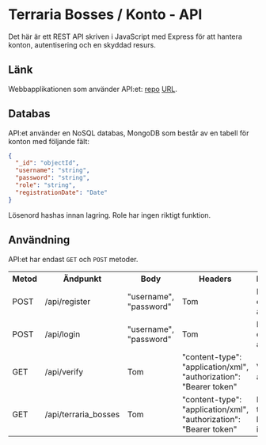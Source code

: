 # Terraria Bosses / Konto - API
Det här är ett REST API skriven i JavaScript med Express för att hantera konton, autentisering och en skyddad resurs.
## Länk
Webbapplikationen som använder API:et: [repo](https://github.com/C4ndyFl4mes/dt207g_moment4_frontend) [URL](https://dt207g-moment4-frontend.netlify.app/terraria_bosses).
## Databas
API:et använder en NoSQL databas, MongoDB som består av en tabell för konton med följande fält:
```json
{
  "_id": "objectId",
  "username": "string",
  "password": "string",
  "role": "string",
  "registrationDate": "Date"
}
```
Lösenord hashas innan lagring. Role har ingen riktigt funktion.
## Användning
API:et har endast `GET` och `POST` metoder.
<table>
  <tr>
    <th>Metod</th>
    <th>Ändpunkt</th>
    <th>Body</th>
    <th>Headers</th>
    <th>Beskrivning</th>
  </tr>
  <tr>
    <td>POST</td>
    <td>/api/register</td>
    <td>"username", "password"</td>
    <td>Tom</td>
    <td>Registrerar en användare.</td>
  </tr>
  <tr>
    <td>POST</td>
    <td>/api/login</td>
    <td>"username", "password"</td>
    <td>Tom</td>
    <td>Loggar in en användare.</td>
  </tr>
  <tr>
    <td>GET</td>
    <td>/api/verify</td>
    <td>Tom</td>
    <td>"content-type": "application/xml", "authorization": "Bearer token"</td>
    <td>Verifierar en användare.</td>
  </tr>
  <tr>
    <td>GET</td>
    <td>/api/terraria_bosses</td>
    <td>Tom</td>
    <td>"content-type": "application/xml", "authorization": "Bearer token"</td>
    <td>Hämtar terraria boss information.</td>
  </tr>
</table>
